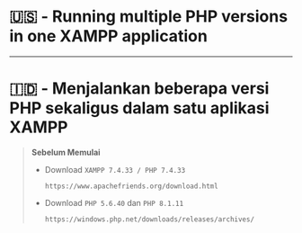 # 🇺🇸 - Running multiple PHP versions in one XAMPP application

---

# 🇮🇩 - Menjalankan beberapa versi PHP sekaligus dalam satu aplikasi XAMPP

> **Sebelum Memulai**
>
> - Download `XAMPP 7.4.33 / PHP 7.4.33`
>
>   ```
>   https://www.apachefriends.org/download.html
>   ```
>
> - Download `PHP 5.6.40` dan `PHP 8.1.11`
>   ```
>   https://windows.php.net/downloads/releases/archives/
>   ```

##

